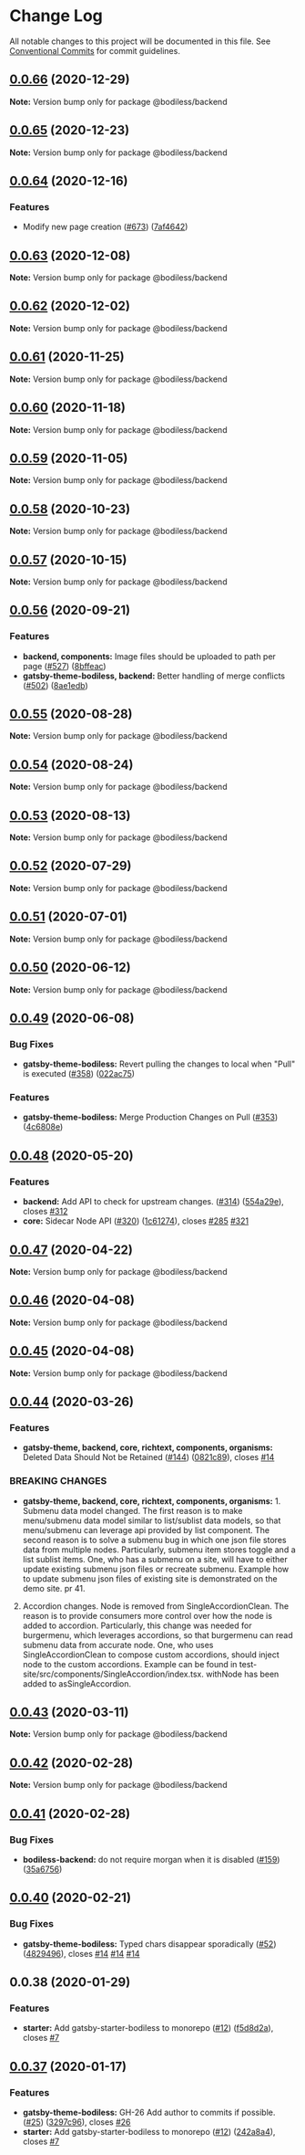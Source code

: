 # Change Log

All notable changes to this project will be documented in this file.
See [Conventional Commits](https://conventionalcommits.org) for commit guidelines.

## [0.0.66](https://github.com/johnsonandjohnson/Bodiless-JS/compare/v0.0.65...v0.0.66) (2020-12-29)

**Note:** Version bump only for package @bodiless/backend





## [0.0.65](https://github.com/johnsonandjohnson/Bodiless-JS/compare/v0.0.64...v0.0.65) (2020-12-23)

**Note:** Version bump only for package @bodiless/backend





## [0.0.64](https://github.com/johnsonandjohnson/Bodiless-JS/compare/v0.0.63...v0.0.64) (2020-12-16)


### Features

* Modify new page creation ([#673](https://github.com/johnsonandjohnson/Bodiless-JS/issues/673)) ([7af4642](https://github.com/johnsonandjohnson/Bodiless-JS/commit/7af46424eee422b4c4d6b3a55f25d0c80eac4d61))





## [0.0.63](https://github.com/johnsonandjohnson/Bodiless-JS/compare/v0.0.62...v0.0.63) (2020-12-08)

**Note:** Version bump only for package @bodiless/backend





## [0.0.62](https://github.com/johnsonandjohnson/Bodiless-JS/compare/v0.0.61...v0.0.62) (2020-12-02)

**Note:** Version bump only for package @bodiless/backend





## [0.0.61](https://github.com/johnsonandjohnson/Bodiless-JS/compare/v0.0.60...v0.0.61) (2020-11-25)

**Note:** Version bump only for package @bodiless/backend





## [0.0.60](https://github.com/johnsonandjohnson/Bodiless-JS/compare/v0.0.58...v0.0.60) (2020-11-18)

**Note:** Version bump only for package @bodiless/backend





## [0.0.59](https://github.com/johnsonandjohnson/Bodiless-JS/compare/v0.0.58...v0.0.59) (2020-11-05)

**Note:** Version bump only for package @bodiless/backend





## [0.0.58](https://github.com/johnsonandjohnson/Bodiless-JS/compare/v0.0.57...v0.0.58) (2020-10-23)

**Note:** Version bump only for package @bodiless/backend





## [0.0.57](https://github.com/johnsonandjohnson/Bodiless-JS/compare/v0.0.56...v0.0.57) (2020-10-15)

**Note:** Version bump only for package @bodiless/backend





## [0.0.56](https://github.com/johnsonandjohnson/Bodiless-JS/compare/v0.0.55...v0.0.56) (2020-09-21)


### Features

* **backend, components:** Image files should be uploaded to path per page ([#527](https://github.com/johnsonandjohnson/Bodiless-JS/issues/527)) ([8bffeac](https://github.com/johnsonandjohnson/Bodiless-JS/commit/8bffeacfa2a1fdc4dc7ff61dea9aaff360673af8))
* **gatsby-theme-bodiless, backend:** Better handling of merge conflicts ([#502](https://github.com/johnsonandjohnson/Bodiless-JS/issues/502)) ([8ae1edb](https://github.com/johnsonandjohnson/Bodiless-JS/commit/8ae1edb3457a91b1013125209d7dd22e2f0ea7fd))





## [0.0.55](https://github.com/johnsonandjohnson/Bodiless-JS/compare/v0.0.54...v0.0.55) (2020-08-28)

**Note:** Version bump only for package @bodiless/backend





## [0.0.54](https://github.com/johnsonandjohnson/Bodiless-JS/compare/v0.0.53...v0.0.54) (2020-08-24)

**Note:** Version bump only for package @bodiless/backend





## [0.0.53](https://github.com/johnsonandjohnson/Bodiless-JS/compare/v0.0.52...v0.0.53) (2020-08-13)

**Note:** Version bump only for package @bodiless/backend





## [0.0.52](https://github.com/johnsonandjohnson/Bodiless-JS/compare/v0.0.51...v0.0.52) (2020-07-29)

**Note:** Version bump only for package @bodiless/backend





## [0.0.51](https://github.com/johnsonandjohnson/Bodiless-JS/compare/v0.0.50...v0.0.51) (2020-07-01)

**Note:** Version bump only for package @bodiless/backend





## [0.0.50](https://github.com/johnsonandjohnson/Bodiless-JS/compare/v0.0.49...v0.0.50) (2020-06-12)

**Note:** Version bump only for package @bodiless/backend





## [0.0.49](https://github.com/johnsonandjohnson/Bodiless-JS/compare/v0.0.48...v0.0.49) (2020-06-08)


### Bug Fixes

* **gatsby-theme-bodiless:** Revert pulling the changes to local when "Pull" is executed ([#358](https://github.com/johnsonandjohnson/Bodiless-JS/issues/358)) ([022ac75](https://github.com/johnsonandjohnson/Bodiless-JS/commit/022ac757c60a86667050eb2b823503dd1f3d9abc))


### Features

* **gatsby-theme-bodiless:** Merge Production Changes on Pull ([#353](https://github.com/johnsonandjohnson/Bodiless-JS/issues/353)) ([4c6808e](https://github.com/johnsonandjohnson/Bodiless-JS/commit/4c6808e73b91da665c87e58ec35a36fd6574793f))





## [0.0.48](https://github.com/johnsonandjohnson/Bodiless-JS/compare/v0.0.47...v0.0.48) (2020-05-20)


### Features

* **backend:** Add API to check for upstream changes. ([#314](https://github.com/johnsonandjohnson/Bodiless-JS/issues/314)) ([554a29e](https://github.com/johnsonandjohnson/Bodiless-JS/commit/554a29edd76af237765ffd4ec6a62850cdda357d)), closes [#312](https://github.com/johnsonandjohnson/Bodiless-JS/issues/312)
* **core:** Sidecar Node API ([#320](https://github.com/johnsonandjohnson/Bodiless-JS/issues/320)) ([1c61274](https://github.com/johnsonandjohnson/Bodiless-JS/commit/1c61274ea1e45e81210bfd5f05f06c6244977abb)), closes [#285](https://github.com/johnsonandjohnson/Bodiless-JS/issues/285) [#321](https://github.com/johnsonandjohnson/Bodiless-JS/issues/321)





## [0.0.47](https://github.com/johnsonandjohnson/Bodiless-JS/compare/v0.0.46...v0.0.47) (2020-04-22)

**Note:** Version bump only for package @bodiless/backend





## [0.0.46](https://github.com/johnsonandjohnson/Bodiless-JS/compare/v0.0.45...v0.0.46) (2020-04-08)

**Note:** Version bump only for package @bodiless/backend





## [0.0.45](https://github.com/johnsonandjohnson/Bodiless-JS/compare/v0.0.44...v0.0.45) (2020-04-08)

**Note:** Version bump only for package @bodiless/backend





## [0.0.44](https://github.com/johnsonandjohnson/Bodiless-JS/compare/v0.0.43...v0.0.44) (2020-03-26)


### Features

* **gatsby-theme, backend, core, richtext, components, organisms:** Deleted Data Should Not be Retained ([#144](https://github.com/johnsonandjohnson/Bodiless-JS/issues/144)) ([0821c89](https://github.com/johnsonandjohnson/Bodiless-JS/commit/0821c897b1e6894c418ec78bac58fccdb969caa7)), closes [#14](https://github.com/johnsonandjohnson/Bodiless-JS/issues/14)


### BREAKING CHANGES

* **gatsby-theme, backend, core, richtext, components, organisms:** 1. Submenu data model changed. The first reason is to make menu/submenu data model similar to list/sublist data models, so that menu/submenu can leverage api provided by list component. The second reason is to solve a submenu bug in which one json file stores data from multiple nodes. Particularly, submenu item stores toggle and a list sublist items. One, who has a submenu on a site, will have to either update existing submenu json files or recreate submenu. Example how to update submenu json files of existing site is demonstrated on the demo site. pr 41.
2. Accordion changes. Node is removed from SingleAccordionClean. The reason is to provide consumers more control over how the node is added to accordion. Particularly, this change was needed for burgermenu, which leverages accordions, so that burgermenu can read submenu data from accurate node. One, who uses SingleAccordionClean to compose custom accordions, should inject node to the custom accordions. Example can be found in test-site/src/components/SingleAccordion/index.tsx. withNode has been added to asSingleAccordion.





## [0.0.43](https://github.com/johnsonandjohnson/Bodiless-JS/compare/v0.0.42...v0.0.43) (2020-03-11)

**Note:** Version bump only for package @bodiless/backend





## [0.0.42](https://github.com/johnsonandjohnson/Bodiless-JS/compare/v0.0.41...v0.0.42) (2020-02-28)

**Note:** Version bump only for package @bodiless/backend






## [0.0.41](https://github.com/johnsonandjohnson/Bodiless-JS/compare/v0.0.40...v0.0.41) (2020-02-28)


### Bug Fixes

* **bodiless-backend:** do not require morgan when it is disabled ([#159](https://github.com/johnsonandjohnson/Bodiless-JS/issues/159)) ([35a6756](https://github.com/johnsonandjohnson/Bodiless-JS/commit/35a6756bf3cef23b05790bb3746ee388d8ef4e32))





## [0.0.40](https://github.com/johnsonandjohnson/Bodiless-JS/compare/v0.0.39...v0.0.40) (2020-02-21)


### Bug Fixes

* **gatsby-theme-bodiless:** Typed chars disappear sporadically ([#52](https://github.com/johnsonandjohnson/Bodiless-JS/issues/52)) ([4829496](https://github.com/johnsonandjohnson/Bodiless-JS/commit/48294967948c75707b668f90c76c0ad5d18e6a4d)), closes [#14](https://github.com/johnsonandjohnson/Bodiless-JS/issues/14) [#14](https://github.com/johnsonandjohnson/Bodiless-JS/issues/14) [#14](https://github.com/johnsonandjohnson/Bodiless-JS/issues/14)





## 0.0.38 (2020-01-29)


### Features

* **starter:** Add gatsby-starter-bodiless to monorepo ([#12](https://github.com/johnsonandjohnson/Bodiless-JS/issues/12)) ([f5d8d2a](https://github.com/johnsonandjohnson/Bodiless-JS/commit/f5d8d2af25096d5785203cb600af378a5160b33d)), closes [#7](https://github.com/johnsonandjohnson/Bodiless-JS/issues/7)





## [0.0.37](https://github.com/wodenx/Bodiless-JS/compare/v0.0.36...v0.0.37) (2020-01-17)


### Features

* **gatsby-theme-bodiless:** GH-26 Add author to commits if possible. ([#25](https://github.com/wodenx/Bodiless-JS/issues/25)) ([3297c96](https://github.com/wodenx/Bodiless-JS/commit/3297c96c11b14e38106201176396be59cab19a92)), closes [#26](https://github.com/wodenx/Bodiless-JS/issues/26)
* **starter:** Add gatsby-starter-bodiless to monorepo ([#12](https://github.com/wodenx/Bodiless-JS/issues/12)) ([242a8a4](https://github.com/wodenx/Bodiless-JS/commit/242a8a420fc57bdfd3a6e0c6e99bedf672143a53)), closes [#7](https://github.com/wodenx/Bodiless-JS/issues/7)
